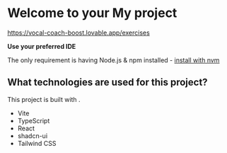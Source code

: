# Welcome to your My project

https://vocal-coach-boost.lovable.app/exercises


**Use your preferred IDE**


The only requirement is having Node.js & npm installed - [install with nvm](https://github.com/nvm-sh/nvm#installing-and-updating)




## What technologies are used for this project?

This project is built with .

- Vite
- TypeScript
- React
- shadcn-ui
- Tailwind CSS




